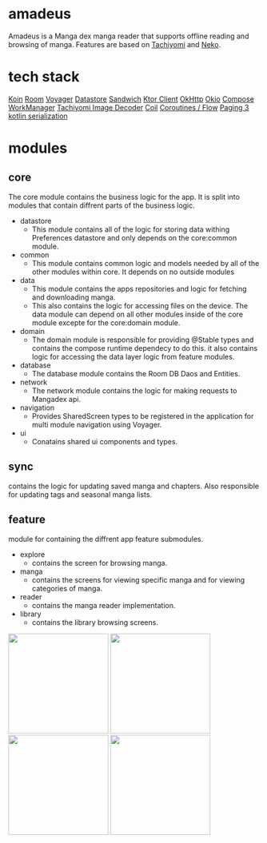 # amadeus
Amadeus is a Manga dex manga reader that supports offline reading and browsing of manga.
Features are based on [Tachiyomi]("https://tachiyomi.org/") and [Neko]("https://tachiyomi.org/forks/Neko/"). 

# tech stack
[Koin]("https://insert-koin.io/)
[Room]("https://developer.android.com/jetpack/androidx/releases/room")
[Voyager]("https://voyager.adriel.cafe/")
[Datastore]("https://developer.android.com/jetpack/androidx/releases/datastore")
[Sandwich]("https://github.com/skydoves/sandwich")
[Ktor Client]("https://ktor.io/")
[OkHttp]("https://square.github.io/okhttp/")
[Okio]("https://square.github.io/okio/")
[Compose]("https://developer.android.com/jetpack/compose")
[WorkManager]("https://developer.android.com/topic/libraries/architecture/workmanager")
[Tachiyomi Image Decoder]("https://github.com/tachiyomiorg/image-decoder")
[Coil]("https://coil-kt.github.io/coil/")
[Coroutines / Flow]("https://kotlinlang.org/docs/coroutines-overview.html")
[Paging 3]("https://developer.android.com/topic/libraries/architecture/paging/v3-overview")
[kotlin serialization]("https://kotlinlang.org/docs/serialization.html")

# modules

## core 
The core module contains the business logic for the app. It is split into modules that contain diffrent parts of the business logic.
- datastore
  - This module contains all of the logic for storing data withing Preferences datastore and only depends on the core:common module.
- common
  - This module contains common logic and models needed by all of the other modules within core. It depends on no outside modules
- data
  - This module contains the apps repositories and logic for fetching and downloading manga.
  - This also contains the logic for accessing files on the device. The data module can depend on all other modules inside of the core module excepte for the core:domain module.
- domain
  - The domain module is responsible for providing @Stable types and contains the compose runtime dependecy to do this. it also contains logic for accessing the data layer logic from feature modules.
- database
  - The database module contains the Room DB Daos and Entities.
- network
    - The network module contains the logic for making requests to Mangadex api.
- navigation
  - Provides SharedScreen types to be registered in the application for multi module navigation using Voyager.
- ui
  - Conatains shared ui components and types.

## sync
contains the logic for updating saved manga and chapters. Also responsible for updating tags and seasonal manga lists.

## feature
module for containing the diffrent app feature submodules.
- explore
  - contains the screen for browsing manga.
- manga
  - contains the screens for viewing specific manga and for viewing categories of manga.
- reader
  - contains the manga reader implementation.
- library
  - contains the library browsing screens.



<img src="https://github.com/SilvVF/amadeus/assets/98186105/fe8a3c5f-6bdf-4a1e-8372-4d72ebac3f9a" width='200'>
<img src="https://github.com/SilvVF/amadeus/assets/98186105/11e93865-a300-44a3-8bb2-cdf7d4b81ae1" width='200'>
<img src=https://github.com/SilvVF/amadeus/assets/98186105/4d49452b-3ea2-43f0-b5fc-f382e80f7b19" width='200'>
<img src="https://github.com/SilvVF/amadeus/assets/98186105/89b942e8-f0d4-46ed-bd34-cbded5324479" width='200'>
